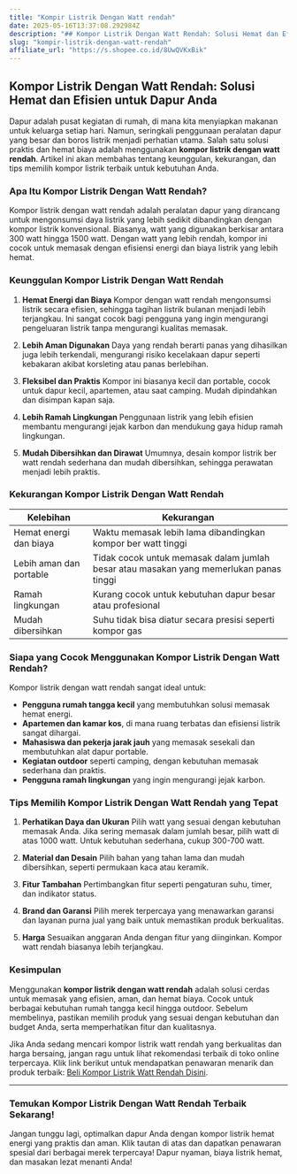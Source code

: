 ```yaml
---
title: "Kompir Listrik Dengan Watt rendah"
date: 2025-05-16T13:37:08.292984Z
description: "## Kompor Listrik Dengan Watt Rendah: Solusi Hemat dan Efisien untuk Dapur Anda..."
slug: "kompir-listrik-dengan-watt-rendah"
affiliate_url: "https://s.shopee.co.id/8UwQVKxBik"
---
```

## Kompor Listrik Dengan Watt Rendah: Solusi Hemat dan Efisien untuk Dapur Anda

Dapur adalah pusat kegiatan di rumah, di mana kita menyiapkan makanan untuk keluarga setiap hari. Namun, seringkali penggunaan peralatan dapur yang besar dan boros listrik menjadi perhatian utama. Salah satu solusi praktis dan hemat biaya adalah menggunakan **kompor listrik dengan watt rendah**. Artikel ini akan membahas tentang keunggulan, kekurangan, dan tips memilih kompor listrik terbaik untuk kebutuhan Anda.

### Apa Itu Kompor Listrik Dengan Watt Rendah?

Kompor listrik dengan watt rendah adalah peralatan dapur yang dirancang untuk mengonsumsi daya listrik yang lebih sedikit dibandingkan dengan kompor listrik konvensional. Biasanya, watt yang digunakan berkisar antara 300 watt hingga 1500 watt. Dengan watt yang lebih rendah, kompor ini cocok untuk memasak dengan efisiensi energi dan biaya listrik yang lebih hemat.

### Keunggulan Kompor Listrik Dengan Watt Rendah

1. **Hemat Energi dan Biaya**
   Kompor dengan watt rendah mengonsumsi listrik secara efisien, sehingga tagihan listrik bulanan menjadi lebih terjangkau. Ini sangat cocok bagi pengguna yang ingin mengurangi pengeluaran listrik tanpa mengurangi kualitas memasak.

2. **Lebih Aman Digunakan**
   Daya yang rendah berarti panas yang dihasilkan juga lebih terkendali, mengurangi risiko kecelakaan dapur seperti kebakaran akibat korsleting atau panas berlebihan.

3. **Fleksibel dan Praktis**
   Kompor ini biasanya kecil dan portable, cocok untuk dapur kecil, apartemen, atau saat camping. Mudah dipindahkan dan disimpan kapan saja.

4. **Lebih Ramah Lingkungan**
   Penggunaan listrik yang lebih efisien membantu mengurangi jejak karbon dan mendukung gaya hidup ramah lingkungan.

5. **Mudah Dibersihkan dan Dirawat**
   Umumnya, desain kompor listrik ber watt rendah sederhana dan mudah dibersihkan, sehingga perawatan menjadi lebih praktis.

### Kekurangan Kompor Listrik Dengan Watt Rendah

| **Kelebihan** | **Kekurangan** |
|----------------|----------------|
| Hemat energi dan biaya | Waktu memasak lebih lama dibandingkan kompor ber watt tinggi |
| Lebih aman dan portable | Tidak cocok untuk memasak dalam jumlah besar atau masakan yang memerlukan panas tinggi |
| Ramah lingkungan | Kurang cocok untuk kebutuhan dapur besar atau profesional |
| Mudah dibersihkan | Suhu tidak bisa diatur secara presisi seperti kompor gas |


### Siapa yang Cocok Menggunakan Kompor Listrik Dengan Watt Rendah?

Kompor listrik dengan watt rendah sangat ideal untuk:

- **Pengguna rumah tangga kecil** yang membutuhkan solusi memasak hemat energi.
- **Apartemen dan kamar kos**, di mana ruang terbatas dan efisiensi listrik sangat dihargai.
- **Mahasiswa dan pekerja jarak jauh** yang memasak sesekali dan membutuhkan alat dapur portable.
- **Kegiatan outdoor** seperti camping, dengan kebutuhan memasak sederhana dan praktis.
- **Pengguna ramah lingkungan** yang ingin mengurangi jejak karbon.

### Tips Memilih Kompor Listrik Dengan Watt Rendah yang Tepat

1. **Perhatikan Daya dan Ukuran**
   Pilih watt yang sesuai dengan kebutuhan memasak Anda. Jika sering memasak dalam jumlah besar, pilih watt di atas 1000 watt. Untuk kebutuhan sederhana, cukup 300-700 watt.

2. **Material dan Desain**
   Pilih bahan yang tahan lama dan mudah dibersihkan, seperti permukaan kaca atau keramik.

3. **Fitur Tambahan**
   Pertimbangkan fitur seperti pengaturan suhu, timer, dan indikator status.

4. **Brand dan Garansi**
   Pilih merek terpercaya yang menawarkan garansi dan layanan purna jual yang baik untuk memastikan produk berkualitas.

5. **Harga**
   Sesuaikan anggaran Anda dengan fitur yang diinginkan. Kompor watt rendah biasanya lebih terjangkau.

### Kesimpulan

Menggunakan **kompor listrik dengan watt rendah** adalah solusi cerdas untuk memasak yang efisien, aman, dan hemat biaya. Cocok untuk berbagai kebutuhan rumah tangga kecil hingga outdoor. Sebelum membelinya, pastikan memilih produk yang sesuai dengan kebutuhan dan budget Anda, serta memperhatikan fitur dan kualitasnya.

Jika Anda sedang mencari kompor listrik watt rendah yang berkualitas dan harga bersaing, jangan ragu untuk lihat rekomendasi terbaik di toko online terpercaya. Klik link berikut untuk mendapatkan penawaran menarik dan produk terbaik: [Beli Kompor Listrik Watt Rendah Disini](https://s.shopee.co.id/8UwQVKxBik).

---

### Temukan Kompor Listrik Dengan Watt Rendah Terbaik Sekarang!

Jangan tunggu lagi, optimalkan dapur Anda dengan kompor listrik hemat energi yang praktis dan aman. Klik tautan di atas dan dapatkan penawaran spesial dari berbagai merek terpercaya! Dapur nyaman, biaya listrik hemat, dan masakan lezat menanti Anda!
